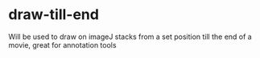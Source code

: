 # draw-till-end
Will be used to draw on imageJ stacks from a set position till the end of a movie, great for annotation tools
